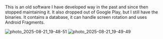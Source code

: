 This is an old software I have developed way in the past and since then stopped maintaining it. It also dropped out of Google Play, but I still have the binaries. 
It contains a database, it can handle screen rotation and uses Android Fragments.

![photo_2025-08-21_19-48-51](https://github.com/user-attachments/assets/36ab9180-ad61-42fe-a42b-eca08e7081d2)
![photo_2025-08-21_19-49-49](https://github.com/user-attachments/assets/a9b5bf60-604b-4a2a-ba5c-8a5abdf18e0d)
